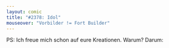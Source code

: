 ```yaml
---
layout: comic
title: "#2378: Idol"
mouseover: "Vorbilder != Fort Builder"
---
```


PS:
Ich freue mich schon auf eure Kreationen.
Warum? 
Darum:
